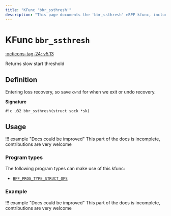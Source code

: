 ```yaml
---
title: "KFunc 'bbr_ssthresh'"
description: "This page documents the 'bbr_ssthresh' eBPF kfunc, including its definition, usage, program types that can use it, and examples."
---
```

# KFunc `bbr_ssthresh`

<!-- [FEATURE_TAG](bbr_ssthresh) -->
[:octicons-tag-24: v5.13](https://github.com/torvalds/linux/commit/e78aea8b2170be1b88c96a4d138422986a737336)
<!-- [/FEATURE_TAG] -->

Returns slow start threshold

## Definition

Entering loss recovery, so save `cwnd` for when we exit or undo recovery.

**Signature**

<!-- [KFUNC_DEF] -->
`#!c u32 bbr_ssthresh(struct sock *sk)`
<!-- [/KFUNC_DEF] -->

## Usage

!!! example "Docs could be improved"
    This part of the docs is incomplete, contributions are very welcome

### Program types

The following program types can make use of this kfunc:

<!-- [KFUNC_PROG_REF] -->
- [`BPF_PROG_TYPE_STRUCT_OPS`](../program-type/BPF_PROG_TYPE_STRUCT_OPS.md)
<!-- [/KFUNC_PROG_REF] -->

### Example

!!! example "Docs could be improved"
    This part of the docs is incomplete, contributions are very welcome

